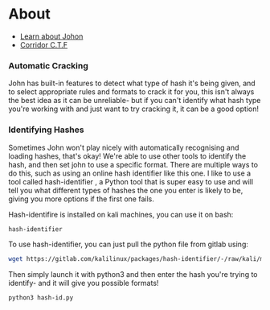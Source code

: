 # About

- [Learn about Johon](https://tryhackme.com/room/johntheripper0)
- [Corridor C.T.F](https://tryhackme.com/room/corridor)

### Automatic Cracking

John has built-in features to detect what type of hash it's being given, and to select appropriate rules and formats to crack it for you, this isn't always the best idea as it can be unreliable- but if you can't identify what hash type you're working with and just want to try cracking it, it can be a good option! 

### Identifying Hashes

Sometimes John won't play nicely with automatically recognising and loading hashes, that's okay! We're able to use other tools to identify the hash, and then set john to use a specific format. There are multiple ways to do this, such as using an online hash identifier like this one. I like to use a tool called hash-identifier , a Python tool that is super easy to use and will tell you what different types of hashes the one you enter is likely to be, giving you more options if the first one fails.

Hash-identifire is installed on kali machines, you can use it on bash:
```bash
hash-identifier
```

To use hash-identifier, you can just pull the python file from gitlab using: 
```bash
wget https://gitlab.com/kalilinux/packages/hash-identifier/-/raw/kali/master/hash-id.py
```
Then simply launch it with python3 and then enter the hash you're trying to identify- and it will give you possible formats! 
```bash
python3 hash-id.py
```

